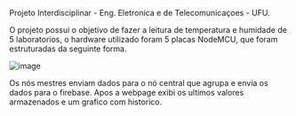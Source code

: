  Projeto Interdisciplinar - Eng. Eletronica e de Telecomunicaçoes - UFU.
 
 O projeto possui o objetivo de fazer a leitura de temperatura e humidade de 5 laboratorios, o hardware utilizado foram 5 placas NodeMCU, que foram estruturadas da seguinte forma.
 
 ![image](https://user-images.githubusercontent.com/98746083/187809960-46f7cc57-36b9-4f6f-9709-bcff95086d93.png)
 
 Os nós mestres enviam dados para o nó central que  agrupa e envia os dados para o firebase. Apos a webpage exibi os ultimos valores armazenados e um grafico com historico.
 
 
 


